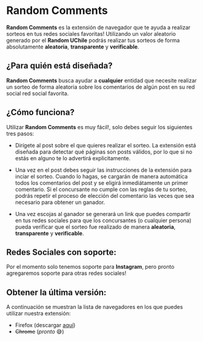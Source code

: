# Random Comments

**Random Comments** es la extensión de navegador que te ayuda a realizar sorteos en tus redes sociales favoritas! Utilizando un valor aleatorio generado por el **Random UChile** podrás realizar tus sorteos de forma absolutamente **aleatoria**, **transparente** y **verificable**.

## ¿Para quién está diseñada?
**Random Comments** busca ayudar a **cualquier** entidad que necesite realizar un sorteo de forma aleatoria sobre los comentarios de algún post en su red social red social favorita. 

## ¿Cómo funciona?

Utilizar **Random Comments** es muy fácil!, solo debes seguir los siguientes tres pasos:

* Dirígete al post sobre el que quieres realizar el sorteo. La extensión está diseñada para detectar qué páginas son posts válidos, por lo que si no estás en alguno te lo advertirá explicitamente. 

* Una vez en el post debes seguir las instrucciones de la extensión para inciar el sorteo. Cuando lo hagas, se cargarán de manera automática todos los comentarios del post y se eligirá inmediátamente un primer comentario. Si el concursante no cumple con las reglas de tu sorteo, podrás repetir el proceso de elección del comentario las veces que sea necesario para obtener un ganador. 

* Una vez escojas al ganador se generará un link que puedes compartir en tus redes sociales para que los concursantes (o cualquier persona) pueda verificar que el sorteo fue realizado de manera **aleatoria**, **transparente** y **verificable**.

## Redes Sociales con soporte:
Por el momento solo tenemos soporte para **Instagram**, pero pronto agregaremos soporte para otras redes sociales!

## Obtener la última versión:
A continuación se muestran la lista de navegadores en los que puedes utilizar nuestra extensión:
* Firefox (descargar [aquí](https://addons.mozilla.org/en-US/firefox/addon/random-comments/ "Descargar extensión para Mozilla Firefox"))
* ~~Chrome~~ (*pronto* :sweat_smile:)
